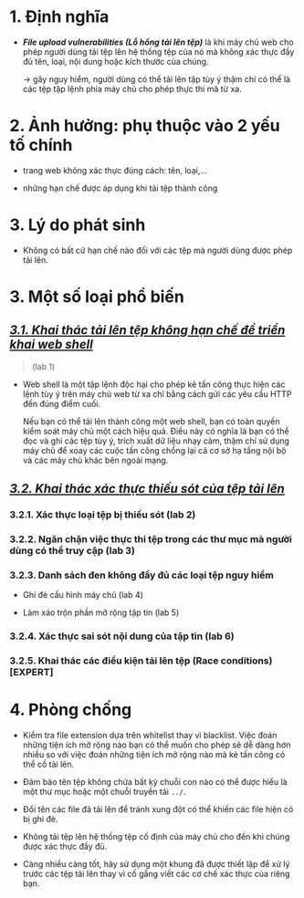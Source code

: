 # 1. Định nghĩa

- ***File upload vulnerabilities (Lỗ hổng tải lên tệp)*** là khi máy chủ web cho phép người dùng tải tệp lên hệ thống tệp của nó mà không xác thực đầy đủ tên, loại, nội dung hoặc kích thước của chúng.

    → gây nguy hiểm, người dùng có thể tải lên tập tùy ý thậm chí có thể là các tệp tập lệnh phía máy chủ cho phép thực thi mã từ xa.

# 2. Ảnh hưởng: phụ thuộc vào 2 yếu tố chính

* trang web không xác thực đúng cách: tên, loại,...

* những hạn chế được áp dụng khi tải tệp thành công

# 3. Lý do phát sinh

- Không có bất cứ hạn chế nào đối với các tệp mà người dùng được phép tải lên.

# 3. Một số loại phổ biến

## [***3.1. Khai thác tải lên tệp không hạn chế để triển khai web shell***](./lab/part1.md)

> (lab 1)

* Web shell là một tập lệnh độc hại cho phép kẻ tấn công thực hiện các lệnh tùy ý trên máy chủ web từ xa chỉ bằng cách gửi các yêu cầu HTTP đến đúng điểm cuối.

    Nếu bạn có thể tải lên thành công một web shell, bạn có toàn quyền kiểm soát máy chủ một cách hiệu quả. Điều này có nghĩa là bạn có thể đọc và ghi các tệp tùy ý, trích xuất dữ liệu nhạy cảm, thậm chí sử dụng máy chủ để xoay các cuộc tấn công chống lại cả cơ sở hạ tầng nội bộ và các máy chủ khác bên ngoài mạng.

## [***3.2. Khai thác xác thực thiếu sót của tệp tải lên***](./lab/part2.md)

### 3.2.1. Xác thực loại tệp bị thiếu sót (lab 2)

### 3.2.2. Ngăn chặn việc thực thi tệp trong các thư mục mà người dùng có thể truy cập (lab 3)

### 3.2.3. Danh sách đen không đầy đủ các loại tệp nguy hiểm

* Ghi đè cấu hình máy chủ (lab 4)

* Làm xáo trộn phần mở rộng tập tin (lab 5)

### 3.2.4. Xác thực sai sót nội dung của tập tin (lab 6)

### 3.2.5. Khai thác các điều kiện tải lên tệp (Race conditions) **[EXPERT]**

# 4. Phòng chống

* Kiểm tra file extension dựa trên whitelist thay vì blacklist. Việc đoán những tiện ích mở rộng nào bạn có thể muốn cho phép sẽ dễ dàng hơn nhiều so với việc đoán những tiện ích mở rộng nào mà kẻ tấn công có thể cố tải lên.

* Đảm bảo tên tệp không chứa bất kỳ chuỗi con nào có thể được hiểu là một thư mục hoặc một chuỗi truyền tải `../`.

* Đổi tên các file đã tải lên để tránh xung đột có thể khiến các file hiện có bị ghi đè.

* Không tải tệp lên hệ thống tệp cố định của máy chủ cho đến khi chúng được xác thực đầy đủ.

* Càng nhiều càng tốt, hãy sử dụng một khung đã được thiết lập để xử lý trước các tệp tải lên thay vì cố gắng viết các cơ chế xác thực của riêng bạn.
